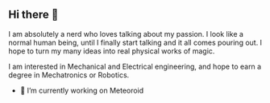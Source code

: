 ## Hi there 👋

I am absolutely a nerd who loves talking about my passion. I look like a normal human being, until I finally start talking and it all comes pouring out. I hope to turn my many ideas into real physical works of magic.

I am interested in Mechanical and Electrical engineering, and hope to earn a degree in Mechatronics or Robotics.

- 🔭 I’m currently working on Meteoroid
